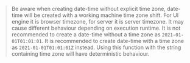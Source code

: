 > Be aware when creating date-time without explicit time zone, date-time will be created with a working machine time zone shift. For UI engine it is browser timezone, for server it is server timezone. It may cause different behaviour depending on execution runtime.
It is not recommended to create a date-time without a time zone as `2021-01-01T01:01:01`. It is recommended to create date-time with a time zone as `2021-01-01T01:01:01Z` instead. Using this function with the string containing time zone will have deterministic behaviour.